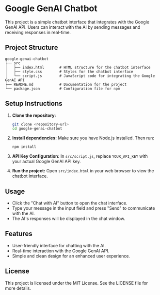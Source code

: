 # Google GenAI Chatbot

This project is a simple chatbot interface that integrates with the Google GenAI API. Users can interact with the AI by sending messages and receiving responses in real-time.

## Project Structure

```
google-genai-chatbot
├── src
│   ├── index.html       # HTML structure for the chatbot interface
│   ├── style.css        # Styles for the chatbot interface
│   └── script.js        # JavaScript code for integrating the Google GenAI API
├── README.md            # Documentation for the project
└── package.json         # Configuration file for npm
```

## Setup Instructions

1. **Clone the repository:**
   ```bash
   git clone <repository-url>
   cd google-genai-chatbot
   ```

2. **Install dependencies:**
   Make sure you have Node.js installed. Then run:
   ```bash
   npm install
   ```

3. **API Key Configuration:**
   In `src/script.js`, replace `YOUR_API_KEY` with your actual Google GenAI API key.

4. **Run the project:**
   Open `src/index.html` in your web browser to view the chatbot interface.

## Usage

- Click the "Chat with AI" button to open the chat interface.
- Type your message in the input field and press "Send" to communicate with the AI.
- The AI's responses will be displayed in the chat window.

## Features

- User-friendly interface for chatting with the AI.
- Real-time interaction with the Google GenAI API.
- Simple and clean design for an enhanced user experience.

## License

This project is licensed under the MIT License. See the LICENSE file for more details.